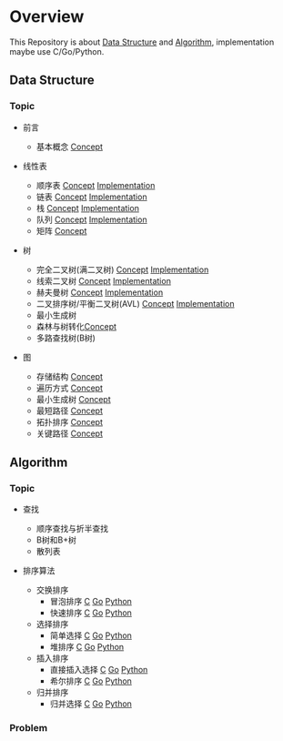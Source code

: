 # Overview

This Repository is about [Data Structure](#Data-Structure) and [Algorithm](#Algorithm), implementation maybe use C/Go/Python.

## Data Structure

### Topic

- 前言
    - 基本概念
        [Concept](theory.md#Basic-Concepts)
    
- 线性表
    - 顺序表
        [Concept](theory.md#Liner-Table)
        [Implementation](list)
    - 链表
        [Concept](theory.md#Liner-Table)
        [Implementation](linked_list)
    - 栈
        [Concept](theory.md#Stack-and-Queue)
        [Implementation](stack)
    - 队列
        [Concept](theory.md#Stack-and-Queue)
        [Implementation](queue)
    - 矩阵
        [Concept](theory.md#Matirx)

- 树
    - 完全二叉树(满二叉树)
        [Concept](theory.md#Binary-Tree)
        [Implementation](tree)
    - 线索二叉树
        [Concept](theory.md#Thread-Tree)
        [Implementation](tree)
    - 赫夫曼树
        [Concept](theory.md#Huffman-Tree)
        [Implementation](tree)
    - 二叉排序树/平衡二叉树(AVL)
        [Concept](theory.md#Balanced-Binary-Search-Tree)
        [Implementation](tree)
    - 最小生成树
    - 森林与树转化[Concept](theory.md#Tree-And-Forest)
    - 多路查找树(B树)
    
- 图
    - 存储结构
        [Concept](theory.md#Graph)
    - 遍历方式
        [Concept](theory.md#Graph)
    - 最小生成树
        [Concept](theory.md#Graph)
    - 最短路径
        [Concept](theory.md#Graph)
    - 拓扑排序
        [Concept](theory.md#Graph)
    - 关键路径
        [Concept](theory.md#Graph)

## Algorithm

### Topic

- 查找
    - 顺序查找与折半查找
    - B树和B+树
    - 散列表

- 排序算法
    - 交换排序
        - 冒泡排序
            [C](sort/c_impl/bubbl_sort.c) [Go](sort/go_impl)  [Python](sort/py_impl/bubble_sort.py)
        - 快速排序
            [C](sort/c_impl/quick_sort.c) [Go](sort/go_impl)  [Python](sort/py_impl/quick_sort.py)
    - 选择排序
        - 简单选择
            [C](sort/c_impl/select_sort.c) [Go](sort/go_impl)  [Python](sort/py_impl/select_sort.py)
        - 堆排序
            [C](sort/c_impl/heap_sort.c) [Go](sort/go_impl)  [Python](sort/py_impl/heap_sort.py)
    - 插入排序
        - 直接插入选择
            [C](sort/c_impl/insert_sort.c) [Go](sort/go_impl)  [Python](sort/py_impl/insert_sort.py)
        - 希尔排序
            [C](sort/c_impl/shell_sort.c) [Go](sort/go_impl)  [Python](sort/py_impl/shell_sort.py)
    - 归并排序
        - 归并选择
            [C](sort/c_impl/merge_sort.c) [Go](sort/go_impl)  [Python](sort/py_impl/merge_sort.py)
            
### Problem
